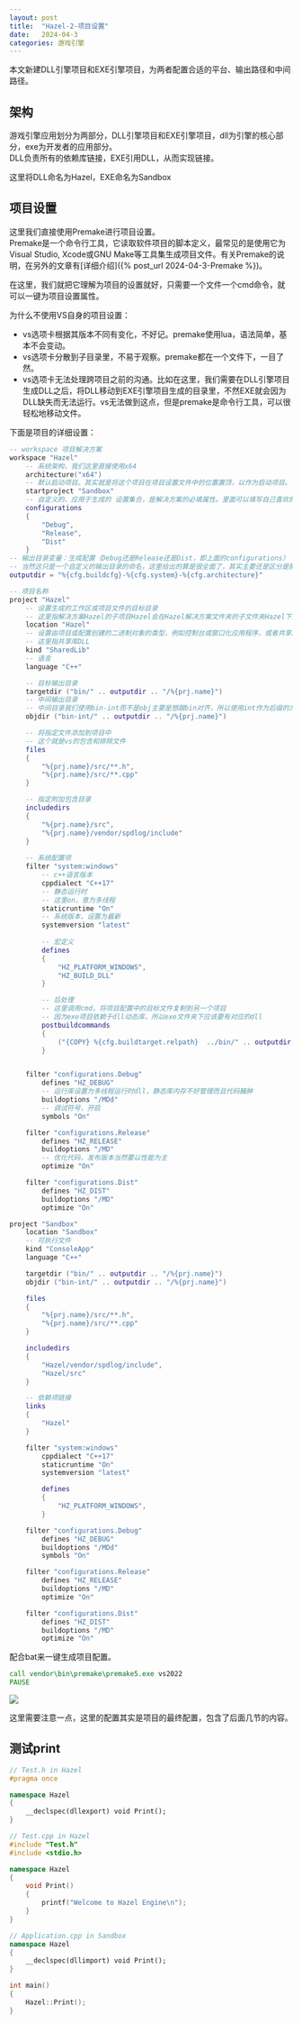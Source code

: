 ```yaml
---
layout: post
title:  "Hazel-2-项目设置"
date:   2024-04-3
categories: 游戏引擎
---
```


本文新建DLL引擎项目和EXE引擎项目，为两者配置合适的平台、输出路径和中间路径。


## 架构
游戏引擎应用划分为两部分，DLL引擎项目和EXE引擎项目，dll为引擎的核心部分，exe为开发者的应用部分。  
DLL负责所有的依赖库链接，EXE引用DLL，从而实现链接。  

这里将DLL命名为Hazel，EXE命名为Sandbox

## 项目设置
这里我们直接使用Premake进行项目设置。  
Premake是一个命令行工具，它读取软件项目的脚本定义，最常见的是使用它为Visual Studio, Xcode或GNU Make等工具集生成项目文件。有关Premake的说明，在另外的文章有[详细介绍]({% post_url 2024-04-3-Premake %})。  
 
在这里，我们就把它理解为项目的设置就好，只需要一个文件一个cmd命令，就可以一键为项目设置属性。

为什么不使用VS自身的项目设置：  
- vs选项卡根据其版本不同有变化，不好记。premake使用lua，语法简单，基本不会变动。  
- vs选项卡分散到子目录里，不易于观察。premake都在一个文件下，一目了然。  
- vs选项卡无法处理跨项目之前的沟通。比如在这里，我们需要在DLL引擎项目生成DLL之后，将DLL移动到EXE引擎项目生成的目录里，不然EXE就会因为DLL缺失而无法运行。vs无法做到这点，但是premake是命令行工具，可以很轻松地移动文件。

下面是项目的详细设置：
```lua
-- workspace 项目解决方案
workspace "Hazel"
    -- 系统架构，我们这里直接使用x64
	architecture("x64")
	-- 默认启动项目。其实就是将这个项目在项目设置文件中的位置置顶，以作为启动项目。
	startproject "Sandbox"
    -- 自定义的、应用于生成的 设置集合，是解决方案的必填属性。里面可以填写自己喜欢的名称，其意义取决于它在下面的设置
	configurations
	{
		"Debug",
		"Release",
		"Dist"
	}
-- 输出目录变量：生成配置（Debug还是Release还是Dist，即上面的configurations） - 系统（这里就是windows） - 系统架构（就是上面的architecture）
-- 当然这只是一个自定义的输出目录的命名，这里给出的算是很全面了，其实主要还是区分是那个配置输出的，即，根据configurations的不同，会生成在不同的文件夹
outputdir = "%{cfg.buildcfg}-%{cfg.system}-%{cfg.architecture}"

-- 项目名称
project "Hazel"
    -- 设置生成的工作区或项目文件的目标目录
    -- 这里指解决方案Hazel的子项目Hazel会在Hazel解决方案文件夹的子文件夹Hazel下生成
	location "Hazel"
    -- 设置由项目或配置创建的二进制对象的类型，例如控制台或窗口化应用程序，或者共享库或静态库
    -- 这里指共享库DLL
	kind "SharedLib"
    -- 语言
	language "C++"

    -- 目标输出目录
	targetdir ("bin/" .. outputdir .. "/%{prj.name}")
    -- 中间输出目录
    -- 中间目录我们使用bin-int而不是obj主要是想跟bin对齐，所以使用int作为后缀的方法。更方便、美观。
	objdir ("bin-int/" .. outputdir .. "/%{prj.name}")

    -- 将指定文件添加到项目中
    -- 这个就是vs的包含和排除文件
	files
	{
		"%{prj.name}/src/**.h",
		"%{prj.name}/src/**.cpp"
	}

    -- 指定附加包含目录
	includedirs
	{
		"%{prj.name}/src",
		"%{prj.name}/vendor/spdlog/include"
	}
    
    -- 系统配置项
	filter "system:windows"
        -- c++语言版本
		cppdialect "C++17"
        -- 静态运行时
        -- 这里on，意为多线程
		staticruntime "On"
        -- 系统版本，设置为最新
		systemversion "latest"
        
        -- 宏定义
		defines
		{
			"HZ_PLATFORM_WINDOWS",
			"HZ_BUILD_DLL"
		}

        -- 后处理
        -- 这里调用cmd，将项目配置中的目标文件复制到另一个项目
        -- 因为exe项目依赖于dll动态库，所以exe文件夹下应该要有对应的dll
		postbuildcommands
		{
			("{COPY} %{cfg.buildtarget.relpath}  ../bin/" .. outputdir .. "/Sandbox")
		}


	filter "configurations.Debug"
		defines "HZ_DEBUG"
		-- 运行库设置为多线程运行时dll，静态库内存不好管理而且代码臃肿
		buildoptions "/MDd"
		-- 调试符号，开启
		symbols "On"

	filter "configurations.Release"
		defines "HZ_RELEASE"
		buildoptions "/MD"
		-- 优化代码，发布版本当然要以性能为主
		optimize "On"

	filter "configurations.Dist"
		defines "HZ_DIST"
		buildoptions "/MD"
		optimize "On"

project "Sandbox"
	location "Sandbox"
    -- 可执行文件
	kind "ConsoleApp"
	language "C++"

	targetdir ("bin/" .. outputdir .. "/%{prj.name}")
	objdir ("bin-int/" .. outputdir .. "/%{prj.name}")

	files
	{
		"%{prj.name}/src/**.h",
		"%{prj.name}/src/**.cpp"
	}

	includedirs
	{
		"Hazel/vendor/spdlog/include",
		"Hazel/src"
	}

    -- 依赖项链接
	links
	{
		"Hazel"
	}

	filter "system:windows"
		cppdialect "C++17"
		staticruntime "On"
		systemversion "latest"

		defines
		{
			"HZ_PLATFORM_WINDOWS",
		}

	filter "configurations.Debug"
		defines "HZ_DEBUG"
		buildoptions "/MDd"
		symbols "On"

	filter "configurations.Release"
		defines "HZ_RELEASE"
		buildoptions "/MD"
		optimize "On"

	filter "configurations.Dist"
		defines "HZ_DIST"
		buildoptions "/MD"
		optimize "On"
```

配合bat来一键生成项目配置。
```cmd
call vendor\bin\premake\premake5.exe vs2022
PAUSE
```
![](../../../assets/GameEngine/Hazel/6.png)


这里需要注意一点，这里的配置其实是项目的最终配置，包含了后面几节的内容。

## 测试print

```Cpp
// Test.h in Hazel
#pragma once

namespace Hazel
{
    __declspec(dllexport) void Print();
}
```

```Cpp
// Test.cpp in Hazel
#include "Test.h"
#include <stdio.h>

namespace Hazel
{
    void Print()
    {
        printf("Welcome to Hazel Engine\n");
    }
}
```

```cpp
// Application.cpp in Sandbox
namespace Hazel
{
    __declspec(dllimport) void Print();
}

int main()
{
    Hazel::Print();
}
```




